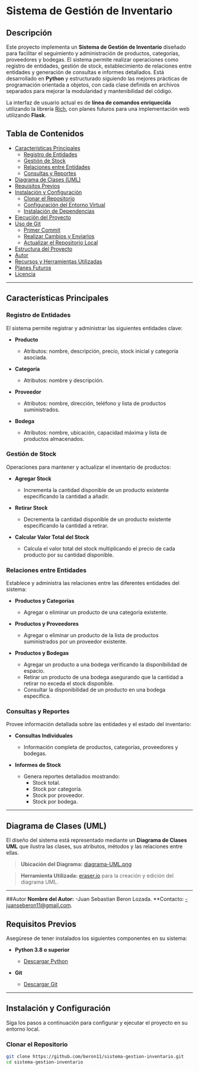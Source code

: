 # Sistema de Gestión de Inventario

## Descripción

Este proyecto implementa un **Sistema de Gestión de Inventario** diseñado para facilitar el seguimiento y administración de productos, categorías, proveedores y bodegas. El sistema permite realizar operaciones como registro de entidades, gestión de stock, establecimiento de relaciones entre entidades y generación de consultas e informes detallados. Está desarrollado en **Python** y estructurado siguiendo las mejores prácticas de programación orientada a objetos, con cada clase definida en archivos separados para mejorar la modularidad y mantenibilidad del código.

La interfaz de usuario actual es de **línea de comandos enriquecida** utilizando la librería [Rich](https://rich.readthedocs.io/), con planes futuros para una implementación web utilizando **Flask**.

## Tabla de Contenidos

- [Características Principales](#características-principales)
  - [Registro de Entidades](#registro-de-entidades)
  - [Gestión de Stock](#gestión-de-stock)
  - [Relaciones entre Entidades](#relaciones-entre-entidades)
  - [Consultas y Reportes](#consultas-y-reportes)
- [Diagrama de Clases (UML)](#diagrama-de-clases-uml)
- [Requisitos Previos](#requisitos-previos)
- [Instalación y Configuración](#instalación-y-configuración)
  - [Clonar el Repositorio](#clonar-el-repositorio)
  - [Configuración del Entorno Virtual](#configuración-del-entorno-virtual)
  - [Instalación de Dependencias](#instalación-de-dependencias)
- [Ejecución del Proyecto](#ejecución-del-proyecto)
- [Uso de Git](#uso-de-git)
  - [Primer Commit](#primer-commit)
  - [Realizar Cambios y Enviarlos](#realizar-cambios-y-enviarlos)
  - [Actualizar el Repositorio Local](#actualizar-el-repositorio-local)
- [Estructura del Proyecto](#estructura-del-proyecto)
- [Autor](#autor)
- [Recursos y Herramientas Utilizadas](#recursos-y-herramientas-utilizadas)
- [Planes Futuros](#planes-futuros)
- [Licencia](#licencia)

---

## Características Principales

### Registro de Entidades

El sistema permite registrar y administrar las siguientes entidades clave:

- **Producto**
  - Atributos: nombre, descripción, precio, stock inicial y categoría asociada.
  
- **Categoría**
  - Atributos: nombre y descripción.
  
- **Proveedor**
  - Atributos: nombre, dirección, teléfono y lista de productos suministrados.
  
- **Bodega**
  - Atributos: nombre, ubicación, capacidad máxima y lista de productos almacenados.

### Gestión de Stock

Operaciones para mantener y actualizar el inventario de productos:

- **Agregar Stock**
  - Incrementa la cantidad disponible de un producto existente especificando la cantidad a añadir.
  
- **Retirar Stock**
  - Decrementa la cantidad disponible de un producto existente especificando la cantidad a retirar.
  
- **Calcular Valor Total del Stock**
  - Calcula el valor total del stock multiplicando el precio de cada producto por su cantidad disponible.

### Relaciones entre Entidades

Establece y administra las relaciones entre las diferentes entidades del sistema:

- **Productos y Categorías**
  - Agregar o eliminar un producto de una categoría existente.
  
- **Productos y Proveedores**
  - Agregar o eliminar un producto de la lista de productos suministrados por un proveedor existente.
  
- **Productos y Bodegas**
  - Agregar un producto a una bodega verificando la disponibilidad de espacio.
  - Retirar un producto de una bodega asegurando que la cantidad a retirar no exceda el stock disponible.
  - Consultar la disponibilidad de un producto en una bodega específica.

### Consultas y Reportes

Provee información detallada sobre las entidades y el estado del inventario:

- **Consultas Individuales**
  - Información completa de productos, categorías, proveedores y bodegas.
  
- **Informes de Stock**
  - Genera reportes detallados mostrando:
    - Stock total.
    - Stock por categoría.
    - Stock por proveedor.
    - Stock por bodega.

---

## Diagrama de Clases (UML)

El diseño del sistema está representado mediante un **Diagrama de Clases UML** que ilustra las clases, sus atributos, métodos y las relaciones entre ellas.

> **Ubicación del Diagrama:** [diagrama-UML.png](diagrama-UML.png)

> **Herramienta Utilizada:** [eraser.io](https://eraser.io/) para la creación y edición del diagrama UML.

---
##Autor
**Nombre del Autor:** -Juan Sebastian Beron Lozada.
**Contacto: -juanseberon11@gmail.com.

## Requisitos Previos

Asegúrese de tener instalados los siguientes componentes en su sistema:

- **Python 3.8 o superior**
  - [Descargar Python](https://www.python.org/downloads/)
  
- **Git**
  - [Descargar Git](https://git-scm.com/downloads)

---

## Instalación y Configuración

Siga los pasos a continuación para configurar y ejecutar el proyecto en su entorno local.

### Clonar el Repositorio

```bash
git clone https://github.com/beron11/sistema-gestion-inventario.git
cd sistema-gestion-inventario
